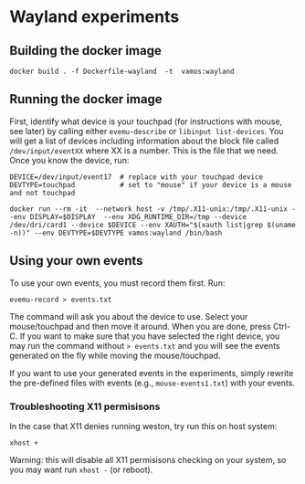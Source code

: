 # Wayland experiments

## Building the docker image

```
docker build . -f Dockerfile-wayland  -t  vamos:wayland
```

## Running the docker image

First, identify what device is your touchpad (for instructions with mouse, see later)
by calling either `evemu-describe` or `libinput list-devices`.
You will get a list of devices including information about
the block file called `/dev/input/eventXX` where XX is a number.
This is the file that we need. Once you know the device, run:

```
DEVICE=/dev/input/event17  # replace with your touchpad device
DEVTYPE=touchpad           # set to "mouse" if your device is a mouse and not touchpad

docker run --rm -it  --network host -v /tmp/.X11-unix:/tmp/.X11-unix --env DISPLAY=$DISPLAY  --env XDG_RUNTIME_DIR=/tmp --device /dev/dri/card1 --device $DEVICE --env XAUTH="$(xauth list|grep $(uname -n))" --env DEVTYPE=$DEVTYPE vamos:wayland /bin/bash
```

## Using your own events

To use your own events, you must record them first. Run:
```
evemu-record > events.txt
```

The command will ask you about the device to use. Select your mouse/touchpad and then
move it around. When you are done, press Ctrl-C. If you want to make sure that you
have selected the right device, you may run the command without `> events.txt`
and you will see the events generated on the fly while moving the mouse/touchpad.

If you want to use your generated events in the experiments, simply
rewrite the pre-defined files with events (e.g., `mouse-events1.txt`) with your events.


### Troubleshooting X11 permisisons

In the case that X11 denies running weston, try run this on host system: 
```
xhost +
```

Warning: this will disable all X11 permisisons checking on your system,
so you may want run `xhost -` (or reboot).

